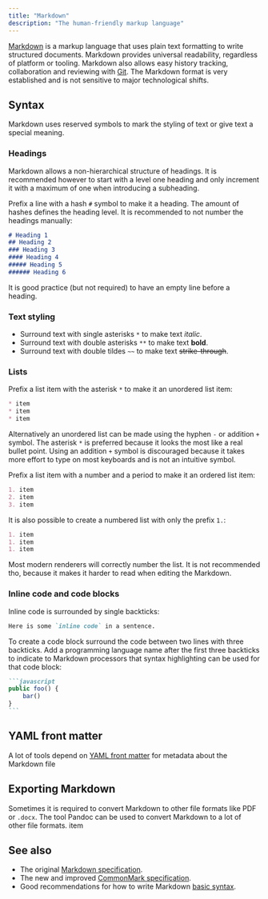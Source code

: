 ```yaml
---
title: "Markdown"
description: "The human-friendly markup language"
---
```


[Markdown](https://en.wikipedia.org/wiki/Markdown) is a markup language
that uses plain text formatting to write structured documents. Markdown
provides universal readability, regardless of platform or tooling.
Markdown also allows easy history tracking, collaboration and reviewing
with [Git](git). The Markdown format is very established and is not
sensitive to major technological shifts.

## Syntax
Markdown uses reserved symbols to mark the styling of text or give text
a special meaning.

### Headings
Markdown allows a non-hierarchical structure of headings. It is
recommended however to start with a level one heading and only increment
it with a maximum of one when introducing a subheading.

Prefix a line with a hash `#` symbol to make it a heading. The amount of
hashes defines the heading level. It is recommended to not number the
headings manually:

```md
# Heading 1
## Heading 2
### Heading 3
#### Heading 4
##### Heading 5
###### Heading 6
```

It is good practice (but not required) to have an empty line before a
heading.

### Text styling
* Surround text with single asterisks `*` to make text *italic*.
* Surround text with double asterisks `**` to make text **bold**.
* Surround text with double tildes `~~` to make text ~~strike-through~~.

### Lists
Prefix a list item with the asterisk `*` to make it an unordered list
item:

```md
* item
* item
* item
```

Alternatively an unordered list can be made using the hyphen `-` or
addition `+` symbol. The asterisk `*` is preferred because it looks the
most like a real bullet point. Using an addition `+` symbol is
discouraged because it takes more effort to type on most keyboards and
is not an intuitive symbol.

Prefix a list item with a number and a period to make it an ordered list
item:

```md
1. item
2. item
3. item
```

It is also possible to create a numbered list with only the prefix `1.`:

```md
1. item
1. item
1. item
```

Most modern renderers will correctly number the list. It is not
recommended tho, because it makes it harder to read when editing the
Markdown.

### Inline code and code blocks
Inline code is surrounded by single backticks:

```md
Here is some `inline code` in a sentence.
```

To create a code block surround the code between two lines with three
backticks. Add a programming language name after the first three
backticks to indicate to Markdown processors that syntax highlighting
can be used for that code block:

~~~md
```javascript
public foo() {
    bar()
}
```
~~~

## YAML front matter
A lot of tools depend on [YAML front matter](yaml-front-matter) for
metadata about the Markdown file

## Exporting Markdown
Sometimes it is required to convert Markdown to other file formats like
PDF or `.docx`. The tool Pandoc can be used to convert Markdown to a lot
of other file formats. item

## See also
* The original [Markdown specification](https://daringfireball.net/projects/markdown/).
* The new and improved [CommonMark specification](https://commonmark.org/).
* Good recommendations for how to write Markdown [basic syntax](https://www.markdownguide.org/basic-syntax/).
